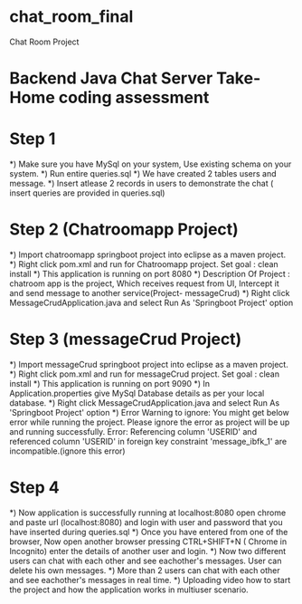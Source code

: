 # chat_room_final
Chat Room Project 
# Backend Java Chat Server Take-Home coding assessment
# Step 1
*) Make sure you have MySql on your system, Use existing schema on your system.
*) Run entire queries.sql
*) We have created 2 tables users and message. 
*) Insert atlease 2 records in users to demonstrate the chat ( insert queries are provided in queries.sql)
# Step 2 (Chatroomapp Project)
*) Import chatroomapp springboot project into eclipse as a maven project.
*) Right click pom.xml and run for Chatroomapp project. Set goal : clean install
*) This application is running on port 8080 
*) Description Of Project : chatroom app is the project, Which receives request from UI, Intercept it and send message to another service(Project- messageCrud)
*) Right click MessageCrudApplication.java and select Run As 'Springboot Project' option 
# Step 3 (messageCrud Project)
*) Import messageCrud springboot project into eclipse as a maven project.
*) Right click pom.xml and run for messageCrud project. Set goal : clean install
*) This application is running on port 9090 
*) In Application.properties give MySql Database details as per your local database.
*) Right click MessageCrudApplication.java and select Run As 'Springboot Project' option 
*) Error Warning to ignore: You might get below error while running the project. Please ignore the error as project will be up and running successfully.
   Error: Referencing column 'USERID' and referenced column 'USERID' in foreign key constraint 'message_ibfk_1' are incompatible.(ignore this error)

# Step 4
*) Now application is successfully running at localhost:8080 open chrome and paste url (localhost:8080) and login with user and password that you have inserted during queries.sql
*) Once you have entered from one of the browser, Now open another browser pressing CTRL+SHIFT+N ( Chrome in Incognito) enter the details of another user and login.
*) Now two different users can chat with each other and see eachother's messages. User can delete his own messages.
*) More than 2 users can chat with each other and see eachother's messages in real time.
*) Uploading video how to start the project and how the application works in multiuser scenario.
